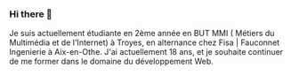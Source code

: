 ### Hi there 👋

<!--
**Wysath/Wysath** is a ✨ _special_ ✨ repository because its `README.md` (this file) appears on your GitHub profile.

Here are some ideas to get you started:

- 🔭 I’m currently working on ...
- 🌱 I’m currently learning ...
- 👯 I’m looking to collaborate on ...
- 🤔 I’m looking for help with ...
- 💬 Ask me about ...
- 📫 How to reach me: ...
- 😄 Pronouns: ...
- ⚡ Fun fact: ...
-->

Je suis actuellement étudiante en 2ème année en BUT MMI ( Métiers du Multimédia et de l'Internet) à Troyes, en alternance chez Fisa | Fauconnet Ingenierie à Aix-en-Othe. J'ai actuellement 18 ans, et je souhaite continuer de me former dans le domaine du développement Web.

